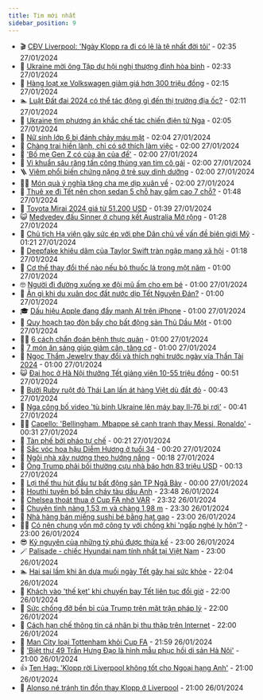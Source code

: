 ```yaml
---
title: Tim mới nhất
sidebar_position: 9
---
```


<!-- vnexpress-tin-moi-nhat:START -->
- 🎬 [CĐV Liverpool: &#39;Ngày Klopp ra đi có lẽ là tệ nhất đời tôi&#39;](https://vnexpress.net/cdv-liverpool-ngay-klopp-ra-di-co-le-la-te-nhat-doi-toi-4705720.html) - 02:35 27/01/2024
- 🐎 [Ukraine mời ông Tập dự hội nghị thượng đỉnh hòa bình](https://vnexpress.net/ukraine-moi-ong-tap-du-hoi-nghi-thuong-dinh-hoa-binh-4705726.html) - 02:33 27/01/2024
- 🦍 [Hàng loạt xe Volkswagen giảm giá hơn 300 triệu đồng](https://vnexpress.net/hang-loat-xe-volkswagen-giam-gia-hon-300-trieu-dong-4705490.html) - 02:15 27/01/2024
- 🏊 [Luật Đất đai 2024 có thể tác động gì đến thị trường địa ốc?](https://vnexpress.net/luat-dat-dai-2024-co-the-tac-dong-gi-den-thi-truong-dia-oc-4702526.html) - 02:11 27/01/2024
- 🎊 [Ukraine tìm phương án khắc chế tác chiến điện tử Nga](https://vnexpress.net/ukraine-tim-phuong-an-khac-che-tac-chien-dien-tu-nga-4701399.html) - 02:05 27/01/2024
- 🎃 [Nữ sinh lớp 6 bị đánh chảy máu mặt](https://vnexpress.net/nu-sinh-lop-6-bi-danh-chay-mau-mat-4705714.html) - 02:04 27/01/2024
- 🧰 [Chàng trai hiền lành, chỉ có sở thích làm việc](https://vnexpress.net/chang-trai-hien-lanh-chi-co-so-thich-lam-viec-4705670.html) - 02:00 27/01/2024
- 🔭 [&#39;Bố mẹ Gen Z có của ăn của để&#39;](https://vnexpress.net/bo-me-gen-z-co-cua-an-cua-de-4705597.html) - 02:00 27/01/2024
- 🫶 [Vi khuẩn sâu răng tấn công thủng van tim cô gái](https://vnexpress.net/vi-khuan-sau-rang-tan-cong-thung-van-tim-co-gai-4705681.html) - 02:00 27/01/2024
- 🪜 [Viêm phổi biến chứng nặng ở trẻ suy dinh dưỡng](https://vnexpress.net/viem-phoi-bien-chung-nang-o-tre-suy-dinh-duong-4705664.html) - 02:00 27/01/2024
- 👨‍🏫 [Món quà ý nghĩa tặng cha mẹ dịp xuân về](https://vnexpress.net/mon-qua-y-nghia-tang-cha-me-dip-xuan-ve-4705109.html) - 02:00 27/01/2024
- 🎊 [Thuê xe đi Tết nên chọn sedan 5 chỗ hay gầm cao 7 chỗ?](https://vnexpress.net/thue-xe-di-tet-nen-chon-sedan-5-cho-hay-gam-cao-7-cho-4705497.html) - 01:48 27/01/2024
- 🎊 [Toyota Mirai 2024 giá từ 51.200 USD](https://vnexpress.net/toyota-mirai-2024-gia-tu-51-200-usd-4705431.html) - 01:39 27/01/2024
- 😺 [Medvedev đấu Sinner ở chung kết Australia Mở rộng](https://vnexpress.net/medvedev-dau-sinner-o-chung-ket-australia-mo-rong-4705725.html) - 01:28 27/01/2024
- 🐘 [Chủ tịch Hạ viện gây sức ép với phe Dân chủ về vấn đề biên giới Mỹ](https://vnexpress.net/chu-tich-ha-vien-gay-suc-ep-voi-phe-dan-chu-ve-van-de-bien-gioi-my-4705703.html) - 01:21 27/01/2024
- 🌁 [Deepfake khiêu dâm của Taylor Swift tràn ngập mạng xã hội](https://vnexpress.net/deepfake-khieu-dam-cua-taylor-swift-tran-ngap-mang-xa-hoi-4705707.html) - 01:18 27/01/2024
- 🐲 [Cơ thể thay đổi thế nào nếu bỏ thuốc lá trong một năm](https://vnexpress.net/co-the-thay-doi-the-nao-neu-bo-thuoc-la-trong-mot-nam-4705610.html) - 01:00 27/01/2024
- 🤓 [Người đi đường xuống xe đội mũ ấm cho em bé](https://vnexpress.net/nguoi-di-duong-xuong-xe-doi-mu-am-cho-em-be-4705452.html) - 01:00 27/01/2024
- 💪 [Ăn gì khi du xuân dọc đất nước dịp Tết Nguyên Đán?](https://vnexpress.net/an-gi-khi-du-xuan-doc-dat-nuoc-dip-tet-nguyen-dan-4705367.html) - 01:00 27/01/2024
- 🎓 [Dấu hiệu Apple đang đẩy mạnh AI trên iPhone](https://vnexpress.net/dau-hieu-apple-dang-day-manh-ai-tren-iphone-4705271.html) - 01:00 27/01/2024
- 🫣 [Quy hoạch tạo đòn bẩy cho bất động sản Thủ Dầu Một](https://vnexpress.net/quy-hoach-tao-don-bay-cho-bat-dong-san-thu-dau-mot-4705677.html) - 01:00 27/01/2024
- 🧑‍💻 [6 cách chẩn đoán bệnh thực quản](https://vnexpress.net/6-cach-chan-doan-benh-thuc-quan-4705668.html) - 01:00 27/01/2024
- 🐲 [7 món ăn sáng giúp giảm cân, tăng cơ](https://vnexpress.net/7-mon-an-sang-giup-giam-can-tang-co-4705521.html) - 01:00 27/01/2024
- 🌝 [Ngọc Thẩm Jewelry thay đổi và thích nghi trước ngày vía Thần Tài 2024](https://vnexpress.net/ngoc-tham-jewelry-thay-doi-va-thich-nghi-truoc-ngay-via-than-tai-2024-4704907.html) - 01:00 27/01/2024
- 😺 [Đại học ở Hà Nội thưởng Tết giảng viên 10-55 triệu đồng](https://vnexpress.net/dai-hoc-o-ha-noi-thuong-tet-giang-vien-10-55-trieu-dong-4705608.html) - 00:51 27/01/2024
- 🐎 [Bưởi Ruby ruột đỏ Thái Lan lấn át hàng Việt dù đắt đỏ](https://vnexpress.net/buoi-ruby-ruot-do-thai-lan-lan-at-hang-viet-du-dat-do-4705554.html) - 00:43 27/01/2024
- 🎡 [Nga công bố video &#39;tù binh Ukraine lên máy bay Il-76 bị rơi&#39;](https://vnexpress.net/nga-cong-bo-video-tu-binh-ukraine-len-may-bay-il-76-bi-roi-4705698.html) - 00:41 27/01/2024
- 👨‍🏫 [Capello: &#39;Bellingham, Mbappe sẽ cạnh tranh thay Messi, Ronaldo&#39;](https://vnexpress.net/capello-bellingham-mbappe-se-canh-tranh-thay-messi-ronaldo-4700519.html) - 00:31 27/01/2024
- 🦆 [Tàn phế bởi pháo tự chế](https://vnexpress.net/tan-phe-boi-phao-tu-che-4705559.html) - 00:21 27/01/2024
- 🚦 [Sắc vóc hoa hậu Diễm Hương ở tuổi 34](https://vnexpress.net/sac-voc-hoa-hau-diem-huong-o-tuoi-34-4704472.html) - 00:20 27/01/2024
- 💫 [Ngôi nhà xây nương theo hướng nắng](https://vnexpress.net/ngoi-nha-xay-nuong-theo-huong-nang-4705447.html) - 00:18 27/01/2024
- 🎉 [Ông Trump phải bồi thường cựu nhà báo hơn 83 triệu USD](https://vnexpress.net/ong-trump-phai-boi-thuong-cuu-nha-bao-hon-83-trieu-usd-4705695.html) - 00:13 27/01/2024
- 🌋 [Lợi thế thu hút đầu tư bất động sản TP Ngã Bảy](https://vnexpress.net/loi-the-thu-hut-dau-tu-bat-dong-san-tp-nga-bay-4705400.html) - 00:00 27/01/2024
- 🤖 [Houthi tuyên bố bắn cháy tàu dầu Anh](https://vnexpress.net/houthi-tuyen-bo-ban-chay-tau-dau-anh-4705697.html) - 23:48 26/01/2024
- 🦏 [Chelsea thoát thua ở Cup FA nhờ VAR](https://vnexpress.net/chelsea-thoat-thua-o-cup-fa-nho-var-4705696.html) - 23:32 26/01/2024
- 🦩 [Chuyện tình nàng 1,53 m và chàng 1,98 m](https://vnexpress.net/chuyen-tinh-nang-1-53-m-va-chang-1-98-m-4705427.html) - 23:30 26/01/2024
- 👺 [Nhà hàng bán miếng sushi bé bằng hạt gạo](https://vnexpress.net/nha-hang-ban-mieng-sushi-be-bang-hat-gao-4705573.html) - 23:00 26/01/2024
- 🧑‍🏫 [Có nên chung vốn mở công ty với chồng khi &#39;ngấp nghé ly hôn&#39;?](https://vnexpress.net/co-nen-chung-von-mo-cong-ty-voi-chong-khi-ngap-nghe-ly-hon-4705566.html) - 23:00 26/01/2024
- 😎 [Kỷ nguyên của những tỷ phú được thừa kế](https://vnexpress.net/ky-nguyen-cua-nhung-ty-phu-duoc-thua-ke-4704733.html) - 23:00 26/01/2024
- 🪄 [Palisade - chiếc Hyundai nam tính nhất tại Việt Nam](https://vnexpress.net/palisade-chiec-hyundai-nam-tinh-nhat-tai-viet-nam-4702791.html) - 23:00 26/01/2024
- 🏊 [Hai sai lầm khi ăn dưa muối ngày Tết gây hại sức khỏe](https://vnexpress.net/hai-sai-lam-khi-an-dua-muoi-ngay-tet-gay-hai-suc-khoe-4705358.html) - 22:04 26/01/2024
- 💃 [Khách vào &#39;thế kẹt&#39; khi chuyến bay Tết liên tục đổi giờ](https://vnexpress.net/khach-vao-the-ket-khi-chuyen-bay-tet-lien-tuc-doi-gio-4705243.html) - 22:00 26/01/2024
- 🦆 [Sức chống đỡ bền bỉ của Trump trên mặt trận pháp lý](https://vnexpress.net/suc-chong-do-ben-bi-cua-trump-tren-mat-tran-phap-ly-4705053.html) - 22:00 26/01/2024
- 🎊 [Cách hạn chế thông tin cá nhân bị thu thập trên Internet](https://vnexpress.net/cach-han-che-thong-tin-ca-nhan-bi-thu-thap-tren-internet-4704518.html) - 22:00 26/01/2024
- 👺 [Man City loại Tottenham khỏi Cup FA](https://vnexpress.net/man-city-loai-tottenham-khoi-cup-fa-4705693.html) - 21:59 26/01/2024
- 🎡 [&#39;Biệt thự 49 Trần Hưng Đạo là hình mẫu phục hồi di sản Hà Nội&#39;](https://vnexpress.net/biet-thu-49-tran-hung-dao-la-hinh-mau-phuc-hoi-di-san-ha-noi-4705098.html) - 21:00 26/01/2024
- 👍 [Ten Hag: &#39;Klopp rời Liverpool không tốt cho Ngoại hạng Anh&#39;](https://vnexpress.net/ten-hag-klopp-roi-liverpool-khong-tot-cho-ngoai-hang-anh-4705687.html) - 21:00 26/01/2024
- 🐎 [Alonso né tránh tin đồn thay Klopp ở Liverpool](https://vnexpress.net/alonso-ne-tranh-tin-don-thay-klopp-o-liverpool-4705686.html) - 21:00 26/01/2024<!-- vnexpress-tin-moi-nhat:END -->
